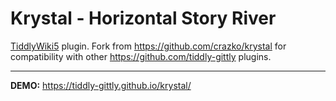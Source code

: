 # Krystal - Horizontal Story River

[TiddlyWiki5](https://tiddlywiki.com/) plugin. Fork from https://github.com/crazko/krystal for compatibility with other https://github.com/tiddly-gittly plugins.

---

**DEMO:**  https://tiddly-gittly.github.io/krystal/
